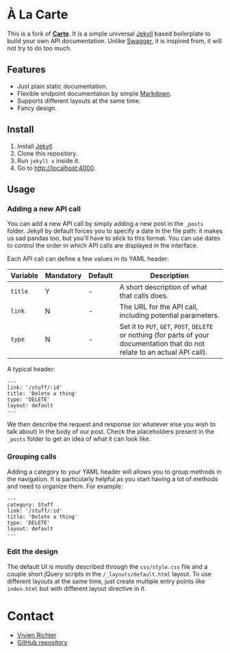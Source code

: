# À La Carte

This is a fork of [**Carte**](https://github.com/Wiredcraft/carte).
It is a simple universal [Jekyll](https://jekyllrb.com) based boilerplate to build your own API documentation. Unlike [Swagger](https://swagger.io/), it is inspired from, it will not try to do too much.

## Features
 * Just plain static documentation.
 * Flexible endpoint documentation by simple [Markdown](https://guides.github.com/features/mastering-markdown).
 * Supports different layouts at the same time.
 * Fancy design.

## Install
1. Install [Jekyll](https://jekyllrb.com)
2. Clone this repository.
3. Run `jekyll s` inside it.
4. Go to [http://localhost:4000](http://localhost:4000).

## Usage

### Adding a new API call

You can add a new API call by simply adding a new post in the `_posts` folder. Jekyll by default forces you to specify a date in the file path: it makes us sad pandas too, but you'll have to stick to this format. You can use dates to control the order in which API calls are displayed in the interface.

Each API call can define a few values in its YAML header:

Variable | Mandatory | Default | Description
--- | --- | --- | ---
``title`` | Y | - | A short description of what that calls does.
``link`` | N | - | The URL for the API call, including potential parameters.
``type`` | N | - | Set it to `PUT`, `GET`, `POST`, `DELETE` or nothing (for parts of your documentation that do not relate to an actual API call).

A typical header:

```
---
link: '/stuff/:id'
title: 'Delete a thing'
type: 'DELETE'
layout: default
---
```

We then describe the request and response (or whatever else you wish to talk about) in the body of our post. Check the placeholders present in the `_posts` folder to get an idea of what it can look like.

### Grouping calls

Adding a category to your YAML header will allows you to group methods in the navigation. It is particularly helpful as you start having a lot of methods and need to organize them. For example:

```
---
category: Stuff
link: '/stuff/:id'
title: 'Delete a thing'
type: 'DELETE'
layout: default
---
```

### Edit the design

The default UI is mostly described through the `css/style.css` file and a couple short jQuery scripts in the `/_layouts/default.html` layout.
To use different layouts at the same time, just create multiple entry points like `index.html` but with different layout directive in it.

# Contact
 * [Vivien Richter](mailto:vivien-richter@outlook.de)
 * [GitHub repository](https://github.com/vivi90/a-la-carte.git)
